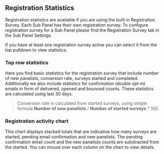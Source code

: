 ## Registration Statistics

Registration statistics are available if you are using the built in Registration Survey. Each Sub Panel has their own registration survey. To configure registration survey for a Sub Panel please find the Registration Survey tab in the Sub Panel Settings.

If you have at least one registration survey active you can select it from the top pulldown to view statistics.

### Top row statistics
Here you find basic statistics for the registration survey that include number of new panelists, conversion rate, surveys started and completed. Additionally we also include statistics for confirmation (double opt-in) emails in form of delivered, opened and bounced counts. These statistics are calculated using last 30 days.

> Conversion rate is calculated from started surveys, using simple formula **Number of new panelists** / **Number of started surveys** * 100.

### Registration activity chart
This chart displays stacked totals that are indicative how many surveys are started, pending email confirmation and new panelists. The pending confirmation email count and the new panelists counts are substracted from the started. You can mouse over each column on the chart to view details.
